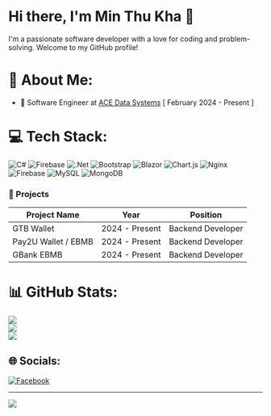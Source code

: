 
# Hi there, I'm Min Thu Kha 👋

I'm a passionate software developer with a love for coding and problem-solving. Welcome to my GitHub profile!

# 💫 About Me:
- 💼 Software Engineer at [ACE Data Systems](https://acedatasystems.com/) [ February 2024 - Present ]

# 💻 Tech Stack:
![C#](https://img.shields.io/badge/c%23-%23239120.svg?style=for-the-badge&logo=csharp&logoColor=white) ![Firebase](https://img.shields.io/badge/firebase-%23039BE5.svg?style=for-the-badge&logo=firebase) ![.Net](https://img.shields.io/badge/.NET-5C2D91?style=for-the-badge&logo=.net&logoColor=white) ![Bootstrap](https://img.shields.io/badge/bootstrap-%238511FA.svg?style=for-the-badge&logo=bootstrap&logoColor=white) ![Blazor](https://img.shields.io/badge/blazor-%235C2D91.svg?style=for-the-badge&logo=blazor&logoColor=white) ![Chart.js](https://img.shields.io/badge/chart.js-F5788D.svg?style=for-the-badge&logo=chart.js&logoColor=white) ![Nginx](https://img.shields.io/badge/nginx-%23009639.svg?style=for-the-badge&logo=nginx&logoColor=white) ![Firebase](https://img.shields.io/badge/firebase-a08021?style=for-the-badge&logo=firebase&logoColor=ffcd34) ![MySQL](https://img.shields.io/badge/mysql-4479A1.svg?style=for-the-badge&logo=mysql&logoColor=white) ![MongoDB](https://img.shields.io/badge/MongoDB-%234ea94b.svg?style=for-the-badge&logo=mongodb&logoColor=white)


### 🦾 Projects

| Project Name            | Year           | Position           |
|-------------------------|----------------|------------------- |
| GTB Wallet              | 2024 - Present | Backend Developer  |
| Pay2U Wallet / EBMB 	  | 2024 - Present | Backend Developer  |
| GBank EBMB 			        | 2024 - Present | Backend Developer  |

# 📊 GitHub Stats:
![](https://github-readme-stats.vercel.app/api?username=minthukha-coding&theme=dark&hide_border=false&include_all_commits=true&count_private=true)<br/>
![](https://github-readme-streak-stats.herokuapp.com/?user=minthukha-coding&theme=dark&hide_border=false)<br/>
![](https://github-readme-stats.vercel.app/api/top-langs/?username=minthukha-coding&theme=dark&hide_border=false&include_all_commits=true&count_private=true&layout=compact)

## 🌐 Socials:
 [![Facebook](https://img.shields.io/badge/Facebook-%231877F2.svg?logo=Facebook&logoColor=white)](https://facebook.com/minthukha10988) 

---
[![](https://visitcount.itsvg.in/api?id=minthukha-coding&icon=0&color=0)](https://visitcount.itsvg.in)

<!-- Proudly created with GPRM ( https://gprm.itsvg.in ) -->
